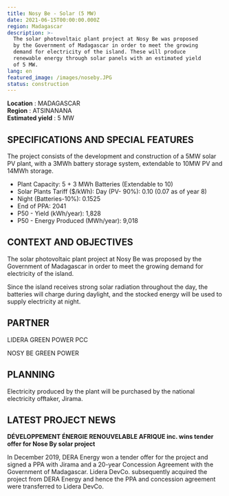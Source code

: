 ```yaml
---
title: Nosy Be - Solar (5 MW)
date: 2021-06-15T00:00:00.000Z
region: Madagascar
description: >-
  The solar photovoltaic plant project at Nosy Be was proposed
  by the Government of Madagascar in order to meet the growing
  demand for electricity of the island. These will produce
  renewable energy through solar panels with an estimated yield
  of 5 MW.
lang: en
featured_image: /images/noseby.JPG
status: construction
---
```

**Location** : MADAGASCAR<br>
**Region** : ATSINANANA<br>
**Estimated yield** : 5 MW<br>

## SPECIFICATIONS AND SPECIAL FEATURES
The project consists of the development and construction of a 5MW solar PV plant, with a 3MWh battery storage system, extendable to 10MW PV and 14MWh storage.

* Plant Capacity: 5 + 3 MWh Batteries (Extendable to 10)
* Solar Plants Tariff ($/kWh): Day (PV- 90%): 0.10 (0.07 as of year 8)
* Night (Batteries-10%): 0.1525
* End of PPA: 2041
* P50 - Yield (kWh/year): 1,828
* P50 - Energy Produced (MWh/year): 9,018

## CONTEXT AND OBJECTIVES
The solar photovoltaic plant project at Nosy Be was proposed by the Government of Madagascar in order to meet the growing demand for electricity of the island.

Since the island receives strong solar radiation throughout the day, the batteries will charge during daylight, and the stocked energy will be used to supply electricity at night. 

## PARTNER
LIDERA GREEN POWER PCC

NOSY BE GREEN POWER

## PLANNING

Electricity produced by the plant will be purchased by the national electricity offtaker, Jirama. 

## LATEST PROJECT NEWS

**DÉVELOPPEMENT ÉNERGIE RENOUVELABLE AFRIQUE inc. wins tender offer for Nose By solar project**

In December 2019, DERA Energy won a tender offer for the project and signed a PPA with Jirama and a 20-year Concession Agreement with the Government of Madagascar. Lidera DevCo. subsequently acquired the project from DERA Energy and hence the PPA and concession agreement were transferred to Lidera DevCo. 


